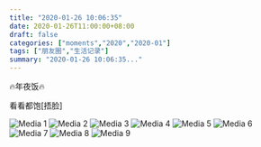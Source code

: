 ```yaml
---
title: "2020-01-26 10:06:35"
date: 2020-01-26T11:00:00+08:00
draft: false
categories: ["moments","2020","2020-01"]
tags: ["朋友圈","生活记录"]
summary: "2020-01-26 10:06:35..."
---
```


🔥年夜饭🔥

看看都饱[捂脸]

![Media 1](/Moments/photos/2020-01-26/202001261006350.jpg)
![Media 2](/Moments/photos/2020-01-26/202001261006351.jpg)
![Media 3](/Moments/photos/2020-01-26/202001261006352.jpg)
![Media 4](/Moments/photos/2020-01-26/202001261006353.jpg)
![Media 5](/Moments/photos/2020-01-26/202001261006354.jpg)
![Media 6](/Moments/photos/2020-01-26/202001261006355.jpg)
![Media 7](/Moments/photos/2020-01-26/202001261006356.jpg)
![Media 8](/Moments/photos/2020-01-26/202001261006357.jpg)
![Media 9](/Moments/photos/2020-01-26/202001261006358.jpg)

